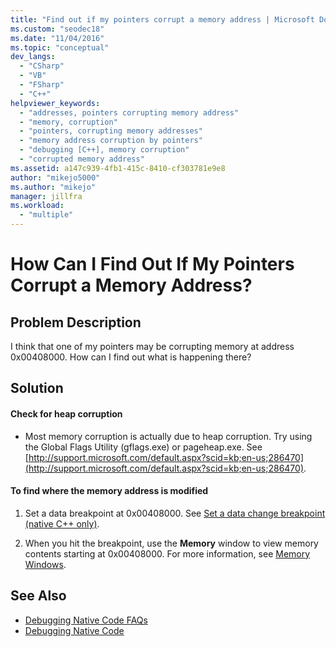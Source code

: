 ```yaml
---
title: "Find out if my pointers corrupt a memory address | Microsoft Docs"
ms.custom: "seodec18"
ms.date: "11/04/2016"
ms.topic: "conceptual"
dev_langs:
  - "CSharp"
  - "VB"
  - "FSharp"
  - "C++"
helpviewer_keywords:
  - "addresses, pointers corrupting memory address"
  - "memory, corruption"
  - "pointers, corrupting memory addresses"
  - "memory address corruption by pointers"
  - "debugging [C++], memory corruption"
  - "corrupted memory address"
ms.assetid: a147c939-4fb1-415c-8410-cf303781e9e8
author: "mikejo5000"
ms.author: "mikejo"
manager: jillfra
ms.workload:
  - "multiple"
---
```

# How Can I Find Out If My Pointers Corrupt a Memory Address?
## Problem Description
 I think that one of my pointers may be corrupting memory at address 0x00408000. How can I find out what is happening there?

## Solution

#### Check for heap corruption

- Most memory corruption is actually due to heap corruption. Try using the Global Flags Utility (gflags.exe) or pageheap.exe. See [http://support.microsoft.com/default.aspx?scid=kb;en-us;286470](http://support.microsoft.com/default.aspx?scid=kb;en-us;286470).

#### To find where the memory address is modified

1. Set a data breakpoint at 0x00408000. See [Set a data change breakpoint (native C++ only)](../debugger/using-breakpoints.md#BKMK_set_a_data_breakpoint_native_cplusplus).

2. When you hit the breakpoint, use the **Memory** window to view memory contents starting at 0x00408000. For more information, see [Memory Windows](../debugger/memory-windows.md).

## See Also
- [Debugging Native Code FAQs](../debugger/debugging-native-code-faqs.md)
- [Debugging Native Code](../debugger/debugging-native-code.md)